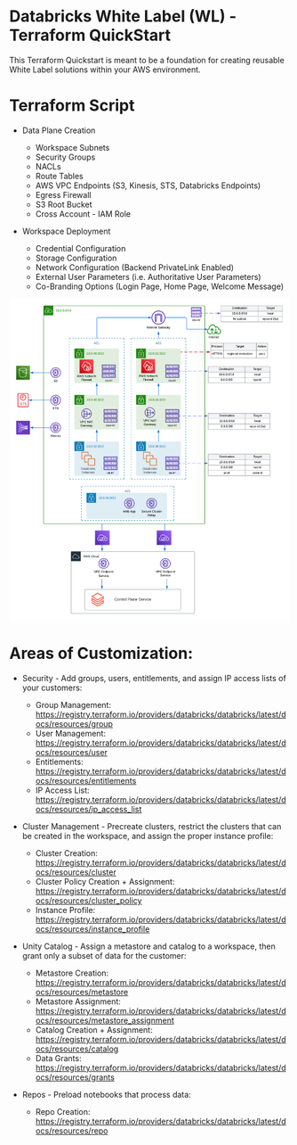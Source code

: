 # Databricks White Label (WL) - Terraform QuickStart

This Terraform Quickstart is meant to be a foundation for creating reusable White Label solutions within your AWS environment.

# Terraform Script

- Data Plane Creation
    - Workspace Subnets
    - Security Groups
    - NACLs
    - Route Tables
    - AWS VPC Endpoints (S3, Kinesis, STS, Databricks Endpoints)
    - Egress Firewall
    - S3 Root Bucket
    - Cross Account - IAM Role

- Workspace Deployment
    - Credential Configuration
    - Storage Configuration
    - Network Configuration (Backend PrivateLink Enabled)
    - External User Parameters (i.e. Authoritative User Parameters)
    - Co-Branding Options (Login Page, Home Page, Welcome Message)

![Architecture Diagram](https://github.com/JDBraun/wl-terraform-quickstart/blob/main/img/White%20Label%20-%20Network%20Topology.png)

# Areas of Customization:

- Security - Add groups, users, entitlements, and assign IP access lists of your customers:
    - Group Management: https://registry.terraform.io/providers/databricks/databricks/latest/docs/resources/group
    - User Management: https://registry.terraform.io/providers/databricks/databricks/latest/docs/resources/user
    - Entitlements: https://registry.terraform.io/providers/databricks/databricks/latest/docs/resources/entitlements
    - IP Access List: https://registry.terraform.io/providers/databricks/databricks/latest/docs/resources/ip_access_list

- Cluster Management - Precreate clusters, restrict the clusters that can be created in the workspace, and assign the proper instance profile: 
    - Cluster Creation: https://registry.terraform.io/providers/databricks/databricks/latest/docs/resources/cluster
    - Cluster Policy Creation + Assignment: https://registry.terraform.io/providers/databricks/databricks/latest/docs/resources/cluster_policy
    - Instance Profile: https://registry.terraform.io/providers/databricks/databricks/latest/docs/resources/instance_profile

- Unity Catalog - Assign a metastore and catalog to a workspace, then grant only a subset of data for the customer:
    - Metastore Creation: https://registry.terraform.io/providers/databricks/databricks/latest/docs/resources/metastore
    - Metastore Assignment: https://registry.terraform.io/providers/databricks/databricks/latest/docs/resources/metastore_assignment
    - Catalog Creation + Assignment: https://registry.terraform.io/providers/databricks/databricks/latest/docs/resources/catalog
    - Data Grants: https://registry.terraform.io/providers/databricks/databricks/latest/docs/resources/grants

- Repos - Preload notebooks that process data: 
    - Repo Creation: https://registry.terraform.io/providers/databricks/databricks/latest/docs/resources/repo

